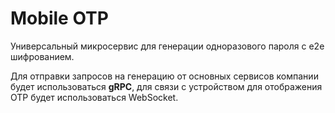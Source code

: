 # Mobile OTP

Универсальный микросервис для генерации одноразового пароля с e2e шифрованием.

Для отправки запросов на генерацию от основных сервисов компании будет использоваться **gRPC**, для связи с устройством для отображения OTP будет использоваться WebSocket.